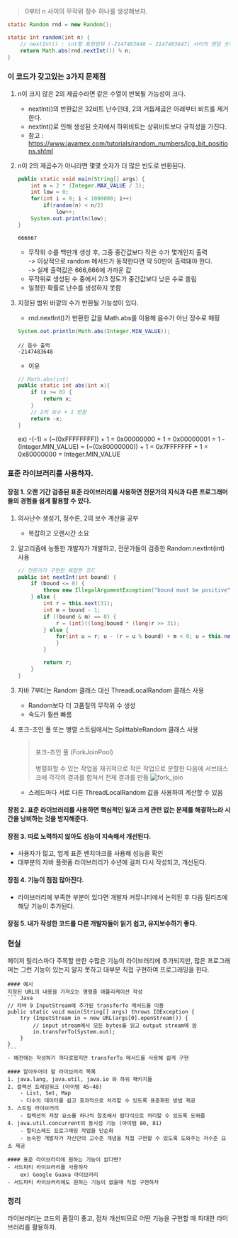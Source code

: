 > 0부터 n 사이의 무작위 정수 하나를 생성해보자.
``` Java
static Random rnd = new Random();

static int random(int n) {
    // nextInt() : int형 표현범위 (-2147483648 ~ 2147483647) 사이의 랜덤 숫자 반환
    return Math.abs(rnd.nextInt()) % n;
}
```
### 이 코드가 갖고있는 3가지 문제점
1. n이 크지 않은 2의 제곱수라면 같은 수열이 반복될 가능성이 크다.
    - nextInt()의 반환값은 32비트 난수인데, 2의 거듭제곱은 아래부터 비트를 제거한다.
    - nextInt()로 인해 생성된 숫자에서 하위비트는 상위비트보다 규칙성을 가진다.
    - 참고 : https://www.javamex.com/tutorials/random_numbers/lcg_bit_positions.shtml
    
2. n이 2의 제곱수가 아니라면 몇몇 숫자가 더 많은 빈도로 반환된다.
    ``` Java
    public static void main(String[] args) {
        int n = 2 * (Integer.MAX_VALUE / 3);
        int low = 0;
        for(int i = 0; i < 1000000; i++)
            if(random(n) < n/2)
                low++;
        System.out.println(low);
    }
    ```
    ```
    666667
    ```
    - 무작위 수를 백만개 생성 후, 그중 중간값보다 작은 수가 몇개인지 출력   
        -> 이상적으로 random 메서드가 동작한다면 약 50만이 출력돼야 한다.   
        -> 실제 출력값은 666,666에 가까운 값
    - 무작위로 생성된 수 중에서 2/3 정도가 중간값보다 낮은 수로 쏠림
    - 일정한 확률로 난수를 생성하지 못함
    
3. 지정된 범위 바깥의 수가 반환될 가능성이 있다.
    - rnd.nextInt()가 반환한 값을 Math.abs를 이용해 음수가 아닌 정수로 매핑
    ``` Java
    System.out.println(Math.abs(Integer.MIN_VALUE));
    ```
    ```
    // 음수 출력
    -2147483648
    ```
    - 이유
    ``` Java
    // Math.abs(int)
    public static int abs(int x){
        if (x >= 0) {
            return x;
        }
        // 2의 보수 + 1 반환
        return -x;
    }
    ```
    ex) -(-1) = (~(0xFFFFFFFF)) + 1 = 0x00000000 + 1 = 0x00000001 = 1
        -(Integer.MIN_VALUE) = (~(0x80000000)) + 1 = 0x7FFFFFFF + 1 = 0x80000000 = Integer.MIN_VALUE
        
### 표준 라이브러리를 사용하자.
#### 장점 1. 오랜 기간 검증된 표준 라이브러리를 사용하면 전문가의 지식과 다른 프로그래머들의 경험을 쉽게 활용할 수 있다.
1. 의사난수 생성기, 정수론, 2의 보수 계산을 공부
    - 복잡하고 오랜시간 소요
2. 알고리즘에 능통한 개발자가 개발하고, 전문가들이 검증한 Random.nextInt(int) 사용
    ``` Java
    // 전문가가 구현한 복잡한 코드
    public int nextInt(int bound) {
        if (bound <= 0) {
            throw new IllegalArgumentException("bound must be positive");
        } else {
            int r = this.next(31);
            int m = bound - 1;
            if ((bound & m) == 0) {
                r = (int)((long)bound * (long)r >> 31);
            } else {
                for(int u = r; u - (r = u % bound) + m < 0; u = this.next(31)) {
                }
            }

            return r;
        }
    }
    ```
3. 자바 7부터는 Random 클래스 대신 ThreadLocalRandom 클래스 사용
    - Random보다 더 고품질의 무작위 수 생성
    - 속도가 훨씬 빠름
4. 포크-조인 풀 또는 병렬 스트림에서는 SplittableRandom 클래스 사용
    > <br>포크-조인 풀 (ForkJoinPool)</br>   
    > 병렬화할 수 있는 작업을 재귀적으로 작은 작업으로 분할한 다음에 서브태스크에 각각의 결과를 합쳐서 전체 결과를 만듦
    ![fork_join](https://user-images.githubusercontent.com/64248514/99935644-7bcf4600-2da4-11eb-9d28-a03f3acefa0f.png)

    - 스레드마다 서로 다른 ThreadLocalRandom 값을 사용하여 계산할 수 있음
    
#### 장점 2. 표준 라이브러리를 사용하면 핵심적인 일과 크게 관련 없는 문제를 해결하느라 시간을 낭비하는 것을 방지해준다.

#### 장점 3. 따로 노력하지 않아도 성능이 지속해서 개선된다.
- 사용자가 많고, 업계 표준 벤치마크를 사용해 성능을 확인
- 대부분의 자바 플랫폼 라이브러리가 수년에 걸처 다시 작성되고, 개선된다.

#### 장점 4. 기능이 점점 많아진다.
- 라이브러리에 부족한 부분이 있다면 개발자 커뮤니티에서 논의된 후 다음 릴리즈에 해당 기능이 추가된다.

#### 장점 5. 내가 작성한 코드를 다른 개발자들이 읽기 쉽고, 유지보수하기 좋다.

### 현실
메이저 릴리스마다 주목할 만한 수많은 기능이 라이브러리에 추가되지만, 많은 프로그래머는 그런 기능이 있는지 알지 못하고 대부분 직접 구현하여 프로그래밍을 한다. 

    #### 예시
    지정된 URL의 내용을 가져오는 명령줄 애플리케이션 작성
    ``` Java
    // 자바 9 InputStream에 추가된 transferTo 메서드를 이용
    public static void main(String[] args) throws IOException {
        try (InputStream in = new URL(args[0].openStream()) {
            // input stream에서 모든 bytes를 읽고 output stream에 씀
            in.transferTo(System.out);
        }
    }
    ```
    - 예전에는 작성하기 까다로웠지만 transferTo 메서드를 사용해 쉽게 구현

    #### 알아두어야 할 라이브러리 목록
    1. java.lang, java.util, java.io 와 하위 패키지들
    2. 컬렉션 프레임워크 (아이템 45~48)
        - List, Set, Map
        - 다수의 데이터를 쉽고 효과적으로 처리할 수 있도록 표준화된 방법 제공
    3. 스트림 라이브러리
        - 컬렉션의 저장 요소를 하나씩 참조해서 람다식으로 처리할 수 있도록 도와줌
    4. java.util.concurrent의 동시성 기능 (아이템 80, 81)
        - 멀티스레드 프로그래밍 작업을 단순화
        - 능숙한 개발자가 자신만의 고수준 개념을 직접 구현할 수 있도록 도와주는 저수준 요소 제공
    
    #### 표준 라이브러리에 원하는 기능이 없다면?
    - 서드파티 라이브러리를 사용하자   
        ex) Google Guava 라이브러리
    - 서드파티 라이브러리에도 원하는 기능이 없을때 직접 구현하자
    

### 정리
라이브러리는 코드의 품질이 좋고, 점차 개선되므로 어떤 기능을 구현할 때 최대한 라이브러리를 활용하자.   

    
